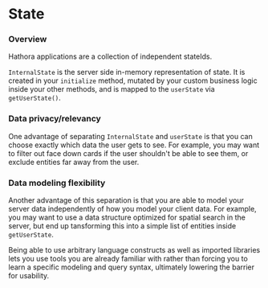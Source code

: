 # State

### Overview

Hathora applications are a collection of independent stateIds. <!-- TODO: expand on this -->

`InternalState` is the server side in-memory representation of state. It is created in your `initialize` method, mutated by your custom business logic inside your other methods, and is mapped to the `userState` via `getUserState()`.

### Data privacy/relevancy

One advantage of separating `InternalState` and `userState` is that you can choose exactly which data the user gets to see. For example, you may want to filter out face down cards if the user shouldn't be able to see them, or exclude entities far away from the user.

### Data modeling flexibility

Another advantage of this separation is that you are able to model your server data independently of how you model your client data. For example, you may want to use a data structure optimized for spatial search in the server, but end up tansforming this into a simple list of entities inside `getUserState`.

Being able to use arbitrary language constructs as well as imported libraries lets you use tools you are already familiar with rather than forcing you to learn a specific modeling and query syntax, ultimately lowering the barrier for usability.
